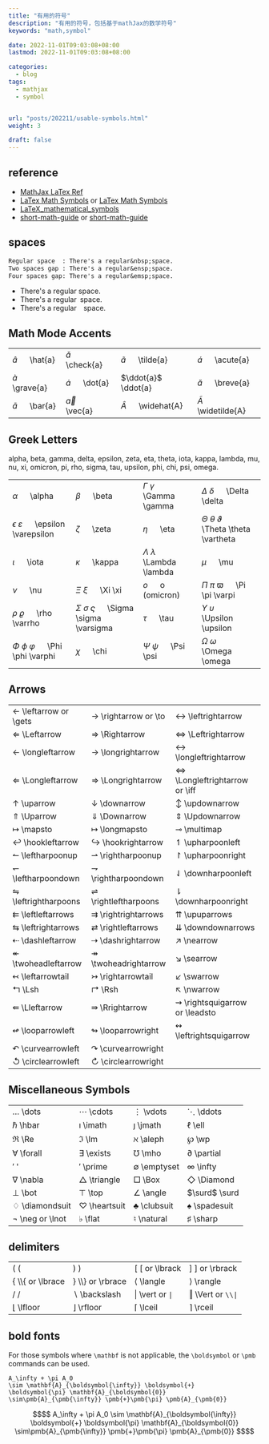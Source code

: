 ```yaml
---
title: "有用的符号"
description: "有用的符号，包括基于mathJax的数学符号"
keywords: "math,symbol"

date: 2022-11-01T09:03:08+08:00
lastmod: 2022-11-01T09:03:08+08:00

categories:
  - blog
tags:
  - mathjax
  - symbol


url: "posts/202211/usable-symbols.html"
weight: 3

draft: false
---
```


## reference

- [MathJax LaTex Ref](https://docs.mathjax.org/en/latest/input/tex/index.html)
- [LaTex Math Symbols](/files/LaTeX-Math-Symbols.pdf) or [LaTex Math Symbols](https://www.math.uci.edu/~xiangwen/pdf/LaTeX-Math-Symbols.pdf)
- [LaTeX_mathematical_symbols](https://oeis.org/wiki/List_of_LaTeX_mathematical_symbols)
- [short-math-guide](/files/short-math-guide.pdf) or [short-math-guide](https://mirrors.sustech.edu.cn/CTAN/info/short-math-guide/short-math-guide.pdf)

## spaces

```txt
Regular space  : There's a regular&nbsp;space.
Two spaces gap : There's a regular&ensp;space.
Four spaces gap: There's a regular&emsp;space.
```

- There's a regular&nbsp;space.
- There's a regular&ensp;space.
- There's a regular&emsp;space.

## Math Mode Accents

|  |  |  |  |
|--|--|--|--|
| $\hat{a}$   &emsp; \hat{a}   | $\check{a}$ &emsp; \check{a} | $\tilde{a}$   &emsp; \tilde{a}   | $\acute{a}$     &emsp; \acute{a}    |
| $\grave{a}$ &emsp; \grave{a} | $\dot{a}$   &emsp; \dot{a}   | $\ddot{a}$    &emsp; \ddot{a}    | $\breve{a}$     &emsp; \breve{a}    | 
| $\bar{a}$   &emsp; \bar{a}   | $\vec{a}$   &emsp; \vec{a}   | $\widehat{A}$ &emsp; \widehat{A} | $\widetilde{A}$ &emsp; \widetilde{A}| 

## Greek Letters

alpha, beta, gamma, delta, epsilon, zeta, eta, theta, iota, kappa, lambda, mu, nu, xi, omicron, pi, rho, sigma, tau, upsilon, phi, chi, psi, omega.

|  |  |  |  |
|--|--|--|--|
| $\alpha$      &emsp; \alpha                          | $\beta$       &emsp; \beta       | $\Gamma$ $\gamma$ &emsp; \Gamma \gamma         | $\Delta$ $\delta$  &emsp; \Delta \delta                        |
| $\epsilon$ $\varepsilon$ &emsp; \epsilon \varepsilon | $\zeta$       &emsp; \zeta       | $\eta$        &emsp; \eta                      | $\Theta$ $\theta$ $\vartheta$   &emsp; \Theta \theta \vartheta |
| $\iota$     &emsp; \iota                             | $\kappa$    &emsp; \kappa        | $\Lambda$ $\lambda$ &emsp; \Lambda \lambda     | $\mu$       &emsp; \mu                                         |
| $\nu$       &emsp; \nu                               | $\Xi$ $\xi$  &emsp; \Xi \xi      | $o$         &emsp; o  &emsp; (omicron)         | $\Pi$ $\pi$  $\varpi$      &emsp; \Pi \pi  \varpi              | 
| $\rho$   $\varrho$     &emsp; \rho  \varrho          | $\Sigma$ $\sigma$ $\varsigma$ &emsp; \Sigma \sigma \varsigma | $\tau$ &emsp; \tau | $\Upsilon$ $\upsilon$   &emsp; \Upsilon \upsilon               |
| $\Phi$  $\phi$  $\varphi$ &emsp; \Phi \phi  \varphi  | $\chi$   &emsp; \chi             | $\Psi$ $\psi$ &emsp; \Psi \psi                 | $\Omega$ $\omega$   &emsp; \Omega \omega                       |

## Arrows

|  |  |  |
|--|--|--|
| $\leftarrow$ \leftarrow or \gets        | $\rightarrow$ \rightarrow or \to        | $\leftrightarrow$ \leftrightarrow           |
| $\Leftarrow$ \Leftarrow                 | $\Rightarrow$ \Rightarrow               | $\Leftrightarrow$ \Leftrightarrow           |
| $\longleftarrow$ \longleftarrow         | $\longrightarrow$ \longrightarrow       | $\longleftrightarrow$ \longleftrightarrow   |
| $\Longleftarrow$ \Longleftarrow         | $\Longrightarrow$ \Longrightarrow       | $\Longleftrightarrow$ \Longleftrightarrow or \iff |
| $\uparrow$ \uparrow                     | $\downarrow$ \downarrow                 | $\updownarrow$ \updownarrow                 |
| $\Uparrow$ \Uparrow                     | $\Downarrow$ \Downarrow                 | $\Updownarrow$ \Updownarrow                 |
| $\mapsto$ \mapsto                       | $\longmapsto$ \longmapsto               | $\multimap$ \multimap                       |
| $\hookleftarrow$ \hookleftarrow         | $\hookrightarrow$ \hookrightarrow       | $\upharpoonleft$ \upharpoonleft             |
| $\leftharpoonup$ \leftharpoonup         | $\rightharpoonup$ \rightharpoonup       | $\upharpoonright$ \upharpoonright           |
| $\leftharpoondown$ \leftharpoondown     | $\rightharpoondown$ \rightharpoondown   | $\downharpoonleft$ \downharpoonleft         |
| $\leftrightharpoons$ \leftrightharpoons | $\rightleftharpoons$ \rightleftharpoons | $\downharpoonright$ \downharpoonright       |
| $\leftleftarrows$ \leftleftarrows       | $\rightrightarrows$ \rightrightarrows   | $\upuparrows$ \upuparrows                   |
| $\leftrightarrows$ \leftrightarrows     | $\rightleftarrows$ \rightleftarrows     | $\downdownarrows$ \downdownarrows           |
| $\dashleftarrow$ \dashleftarrow         | $\dashrightarrow$ \dashrightarrow       | $\nearrow$ \nearrow                         |
| $\twoheadleftarrow$ \twoheadleftarrow   | $\twoheadrightarrow$ \twoheadrightarrow | $\searrow$ \searrow                         |
| $\leftarrowtail$ \leftarrowtail         | $\rightarrowtail$ \rightarrowtail       | $\swarrow$ \swarrow                         |
| $\Lsh$ \Lsh                             | $\Rsh$ \Rsh                             | $\nwarrow$ \nwarrow                         |
| $\Lleftarrow$ \Lleftarrow               | $\Rrightarrow$ \Rrightarrow             | $\rightsquigarrow$ \rightsquigarrow or \leadsto |
| $\looparrowleft$ \looparrowleft         | $\looparrowright$ \looparrowright       | $\leftrightsquigarrow$ \leftrightsquigarrow |
| $\curvearrowleft$ \curvearrowleft       | $\curvearrowright$ \curvearrowright     | |
| $\circlearrowleft$ \circlearrowleft     | $\circlearrowright$ \circlearrowright   | |


## Miscellaneous Symbols

|  |  |  |  |
|--|--|--|--|
| $\dots$ \dots               | $\cdots$ \cdots         | $\vdots$ \vdots       | $\ddots$ \ddots         |
| $\hbar$ \hbar               | $\imath$ \imath         | $\jmath$ \jmath       | $\ell$ \ell             |
| $\Re$ \Re                   | $\Im$ \Im               | $\aleph$ \aleph       | $\wp$ \wp               |
| $\forall$ \forall           | $\exists$ \exists       | $\mho$ \mho           | $\partial$ \partial     |
| $'$ '                       | $\prime$ \prime         | $\emptyset$ \emptyset | $\infty$ \infty         |
| $\nabla$ \nabla             | $\triangle$ \triangle   | $\Box$ \Box           | $\Diamond$ \Diamond     |
| $\bot$ \bot                 | $\top$ \top             | $\angle$ \angle       | $\surd$ \surd           |
| $\diamondsuit$ \diamondsuit | $\heartsuit$ \heartsuit | $\clubsuit$ \clubsuit | $\spadesuit$ \spadesuit |
| $\neg$ \neg or \lnot        | $\flat$ \flat           | $\natural$ \natural   | $\sharp$ \sharp         |

## delimiters

|  |  |  |  |
|--|--|--|--|
| $($ (                      | $)$ )                      | $\lbrack$ [ or \lbrack | $\rbrack$ ] or \rbrack  |
| $\lbrace$ \\\\{ or \lbrace | $\rbrace$ \\\\} or \rbrace | $\langle$ \langle      | $\rangle$ \rangle       |
| $/$ /                      | $\backslash$ \backslash    | $\vert$ \vert or `\|`  | $\Vert$ \Vert or `\\\|` |
| $\lfloor$ \lfloor          | $\rfloor$ \rfloor          | $\lceil$ \lceil        | $\rceil$ \rceil         |

## bold fonts
For those symbols where `\mathbf` is not applicable, the `\boldsymbol` or `\pmb` commands can be used.

```text
A_\infty + \pi A_0
\sim \mathbf{A}_{\boldsymbol{\infty}} \boldsymbol{+}
\boldsymbol{\pi} \mathbf{A}_{\boldsymbol{0}}
\sim\pmb{A}_{\pmb{\infty}} \pmb{+}\pmb{\pi} \pmb{A}_{\pmb{0}}
```

```math
$$
A_\infty + \pi A_0 
\sim \mathbf{A}_{\boldsymbol{\infty}} \boldsymbol{+}
\boldsymbol{\pi} \mathbf{A}_{\boldsymbol{0}}
\sim\pmb{A}_{\pmb{\infty}} \pmb{+}\pmb{\pi} \pmb{A}_{\pmb{0}}
$$
```

